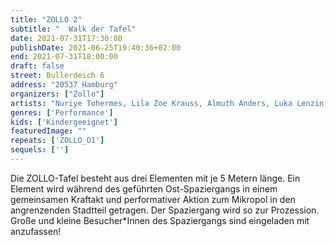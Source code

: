 ```yaml
---
title: "ZOLLO 2"
subtitle: "  Walk der Tafel"
date: 2021-07-31T17:30:00
publishDate: 2021-06-25T19:40:36+02:00
end: 2021-07-31T18:00:00
draft: false
street: Bullerdeich 6
address: "20537 Hamburg"
organizers: ["Zollo"]
artists: "Nuriye Tohermes, Lila Zoe Krauss, Almuth Anders, Luka Lenzin, Jan Rasehorn, Leon Lechner. Daniel Möring"
genres: ['Performance']
kids: ['Kindergeeignet']
featuredImage: ""
repeats: ['ZOLLO_O1']
sequels: ['']
---
```


Die ZOLLO-Tafel besteht aus drei Elementen mit je 5 Metern länge. Ein Element wird während des geführten Ost-Spaziergangs in einem gemeinsamen Kraftakt und performativer Aktion zum Mikropol in den angrenzenden Stadtteil getragen. Der Spaziergang wird so zur Prozession. Große und kleine Besucher\*Innen des Spaziergangs sind eingeladen mit anzufassen!
